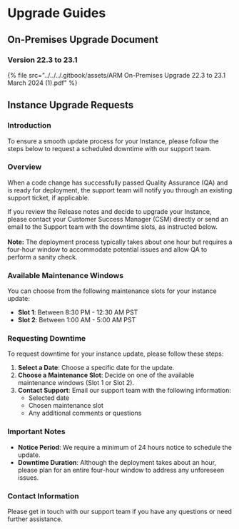 # Upgrade Guides



## On-Premises Upgrade Document

### Version 22.3 to 23.1

{% file src="../../../.gitbook/assets/ARM On-Premises Upgrade 22.3 to 23.1 March 2024 (1).pdf" %}

## Instance Upgrade Requests

### Introduction

To ensure a smooth update process for your Instance, please follow the steps below to request a scheduled downtime with our support team.

### Overview

When a code change has successfully passed Quality Assurance (QA) and is ready for deployment, the support team will notify you through an existing support ticket, if applicable.

If you review the Release notes and decide to upgrade your Instance, please contact your Customer Success Manager (CSM) directly or send an email to the Support team with the downtime slots, as instructed below.\
\
**Note:** The deployment process typically takes about one hour but requires a four-hour window to accommodate potential issues and allow QA to perform a sanity check.

### Available Maintenance Windows

You can choose from the following maintenance slots for your instance update:

* **Slot 1**: Between 8:30 PM - 12:30 AM PST
* **Slot 2**: Between 1:00 AM - 5:00 AM PST

### Requesting Downtime

To request downtime for your instance update, please follow these steps:

1. **Select a Date**: Choose a specific date for the update.
2. **Choose a Maintenance Slot**: Decide on one of the available maintenance windows (Slot 1 or Slot 2).
3. **Contact Support**: Email our support team with the following information:
   * Selected date
   * Chosen maintenance slot
   * Any additional comments or questions

### Important Notes

* **Notice Period**: We require a minimum of 24 hours notice to schedule the update.
* **Downtime Duration**: Although the deployment takes about an hour, please plan for an entire four-hour window to address any unforeseen issues.

### Contact Information

Please get in touch with our support team if you have any questions or need further assistance.
